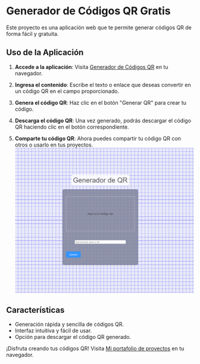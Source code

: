 # Generador de Códigos QR Gratis

Este proyecto es una aplicación web que te permite generar códigos QR de forma fácil y gratuita.

## Uso de la Aplicación

1. **Accede a la aplicación**: Visita [Generador de Códigos QR](https://duznot.github.io/generadorQRpagina/build) en tu navegador.

2. **Ingresa el contenido**: Escribe el texto o enlace que deseas convertir en un código QR en el campo proporcionado.

3. **Genera el código QR**: Haz clic en el botón "Generar QR" para crear tu código.

4. **Descarga el código QR**: Una vez generado, podrás descargar el código QR haciendo clic en el botón correspondiente.

5. **Comparte tu código QR**: Ahora puedes compartir tu código QR con otros o usarlo en tus proyectos.
![Generador de QR](https://raw.githubusercontent.com/duznot/generadorQRpagina/main/generadordeqr.png)
## Características

- Generación rápida y sencilla de códigos QR.
- Interfaz intuitiva y fácil de usar.
- Opción para descargar el código QR generado.

¡Disfruta creando tus códigos QR!
Visita [Mi portafolio de proyectos](https://portafolio-leyderl.netlify.app/) en tu navegador.